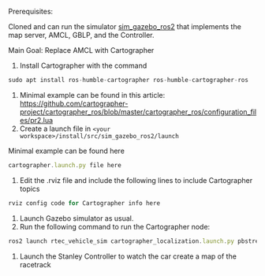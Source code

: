Prerequisites:

Cloned and can run the simulator [sim_gazebo_ros2](https://github.com/rtecf1tenth/sim_gazebo_ros2/tree/racing-stack) that implements the map server, AMCL, GBLP, and the Controller.

Main Goal: Replace AMCL with Cartographer

1. Install Cartographer with the command 

```jsx
sudo apt install ros-humble-cartographer ros-humble-cartographer-ros
```

1. Minimal example can be found in this article: https://github.com/cartographer-project/cartographer_ros/blob/master/cartographer_ros/configuration_files/pr2.lua
2. Create a launch file in ```<your workspace>/install/src/sim_gazebo_ros2/launch``` 

Minimal example can be found here

```jsx
cartographer.launch.py file here
```

1. Edit the .rviz file and include the following lines to include Cartographer topics

```jsx
rviz config code for Cartographer info here
```

1. Launch Gazebo simulator as usual.
2. Run the following command to run the Cartographer node:

```jsx
ros2 launch rtec_vehicle_sim cartographer_localization.launch.py pbstream:=/abs/path/to/track.pbstream
```

1. Launch the Stanley Controller to watch the car create a map of the racetrack